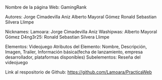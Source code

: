 Nombre de la página Web: GamingRank

Autores: Jorge Cimadevilla Aniz Alberto Mayoral Gómez Ronald Sebastian Silvera Llimpe

Nicknames: Lamoara: Jorge Cimadevilla Aniz Washipwas: Alberto Mayoral Gómez D4ng3r25: Ronald Sebastian Silvera Llimpe

Elementos: Videojuego Atributos del Elemento: Nombre, Descripción, Imagen, Trailer, Información básica(fecha de lanzamiento, empresa desarrollador, plataformas disponibles) Subelementos: Reseña del videojuego

Link al respositorio de Github: https://github.com/Lamoara/PracticaWeb